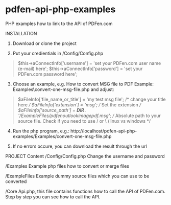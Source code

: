 # pdfen-api-php-examples
PHP examples how to link to the API of PDFen.com

INSTALLATION
1. Download or clone the project

2. Put your credientials in /Config/Config.php
> $this->aConnectInfo['username'] = 'set your PDFen.com user name (e-mail) here';
> $this->aConnectInfo['password'] = 'set your PDFen.com password here';

3. Choose an example, e.g. How to convert MSG file to PDF
Example: Examples\convert-one-msg-file.php and adjust:
> $aFileInfo['file_name_or_title'] = 'my test msg file'; /* change your title here */
> $aFileInfo['extension'] = 'msg'; /* Set the extension */
> $aFileInfo['source_path'] =  __DIR__ . '/ExampleFiles/pdfenoutlookimagepdf.msg'; /* Absolute path to your source file. Check if you need to use / or \ (linux vs windows */


4. Run the php program, e.g.:
http://localhost/pdfen-api-php-examples/Examples/convert-one-msg-file.php

5. If no errors occure, you can download the result through the url


PROJECT Content
/Config/Config.php
Change the username and password

/Examples
Example php files how to convert or merge files

/ExampleFiles
Example dummy source files which you can use to be converted

/Core
Api.php, this file contains functions how to call the API of PDFen.com. Step by step you can see how to call the API.
 

